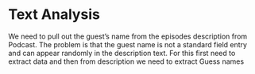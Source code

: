 # Text Analysis
We need to pull out the guest’s name from the episodes description from Podcast. The problem is that the guest name is not a standard field entry and can appear randomly in the description text. For this first need to extract data and then from description we need to extract Guess names
